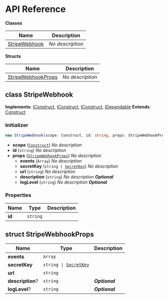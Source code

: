 # API Reference

**Classes**

Name|Description
----|-----------
[StripeWebhook](#cloudcomponents-cdk-stripe-webhook-stripewebhook)|*No description*


**Structs**

Name|Description
----|-----------
[StripeWebhookProps](#cloudcomponents-cdk-stripe-webhook-stripewebhookprops)|*No description*



## class StripeWebhook  <a id="cloudcomponents-cdk-stripe-webhook-stripewebhook"></a>



__Implements__: [IConstruct](#constructs-iconstruct), [IConstruct](#aws-cdk-core-iconstruct), [IConstruct](#constructs-iconstruct), [IDependable](#aws-cdk-core-idependable)
__Extends__: [Construct](#aws-cdk-core-construct)

### Initializer




```ts
new StripeWebhook(scope: Construct, id: string, props: StripeWebhookProps)
```

* **scope** (<code>[Construct](#aws-cdk-core-construct)</code>)  *No description*
* **id** (<code>string</code>)  *No description*
* **props** (<code>[StripeWebhookProps](#cloudcomponents-cdk-stripe-webhook-stripewebhookprops)</code>)  *No description*
  * **events** (<code>Array<string></code>)  *No description* 
  * **secretKey** (<code>string &#124; [SecretKey](#cloudcomponents-cdk-secret-key-secretkey)</code>)  *No description* 
  * **url** (<code>string</code>)  *No description* 
  * **description** (<code>string</code>)  *No description* __*Optional*__
  * **logLevel** (<code>string</code>)  *No description* __*Optional*__



### Properties


Name | Type | Description 
-----|------|-------------
**id** | <code>string</code> | <span></span>



## struct StripeWebhookProps  <a id="cloudcomponents-cdk-stripe-webhook-stripewebhookprops"></a>






Name | Type | Description 
-----|------|-------------
**events** | <code>Array<string></code> | <span></span>
**secretKey** | <code>string &#124; [SecretKey](#cloudcomponents-cdk-secret-key-secretkey)</code> | <span></span>
**url** | <code>string</code> | <span></span>
**description**? | <code>string</code> | __*Optional*__
**logLevel**? | <code>string</code> | __*Optional*__



